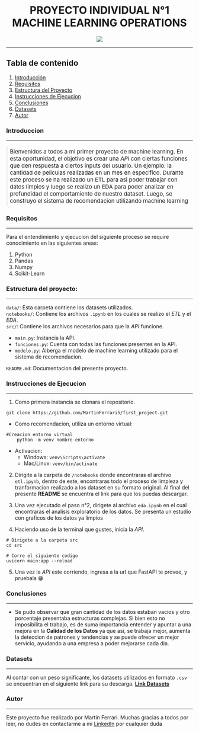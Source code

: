# <div style="text-align:center">PROYECTO INDIVIDUAL N°1 MACHINE LEARNING OPERATIONS
<p style="text-align:center"><img  src="https://th.bing.com/th/id/OIP.9omCDNmaGGrzBwJoTYs25wAAAA?rs=1&pid=ImgDetMain"> </p>
</div>

<HR>

## Tabla de contenido
1. [Introducción](#introducción)
2. [Requisitos](#requisitos)
3. [Estructura del Proyecto](#estructura-del-proyecto)
4. [Instrucciones de Ejecucion](#instrucciones-de-ejecucion)
5. [Conclusiones](#resultados-y-conclusiones)
6. [Datasets](#licencia)
7. [Autor](#autor) 


### Introduccion 
<HR>

<p style="border-left:5px solid rgba(150, 150, 105, 0.1);padding:5px;font-size:15px">Bienvenidos a todos a mi primer proyecto de machine learning. En esta oportunidad, el objetivo es crear una <i>API</i> con ciertas funciones que den respuesta a ciertos inputs del usuario. Un ejemplo: la cantidad de peliculas realizadas en un mes en especifico. Durante este proceso se ha realizado un ETL para asi poder trabajar con datos limpios y luego se realizo un EDA para poder analizar en profundidad el comportamiento de nuestro dataset. Luego, se construyo el sistema de recomendacion utilizando machine learning </p>

### Requisitos
<hr>
<p>Para el entendimiento y ejecucion del siguiente proceso se require conocimiento en las siguientes areas:</p>

1) Python
2) Pandas
3) Numpy
4) Scikit-Learn


### Estructura del proyecto:
<hr>

`data/`: Esta carpeta contiene los datasets utilizados. <br>
`notebooks/`: Contiene los archivos `.ipynb` en los cuales se realizo el <i>ETL</i> y el <i>EDA</i>.<br>
`src/`: Contiene los archivos necesarios para que la <i>API</i> funcione.<br>
*   `main.py`: Instancia la API.
*   `funciones.py`: Cuenta con todas las funciones presentes en la API.
*   `modelo.py`: Alberga el modelo de machine learning utilizado para el sistema de recomendacion.

`README.md`: Documentacion del presente proyecto.<br>



### Instrucciones de Ejecucion
<hr>

1) Como primera instancia se clonara el repositorio.
```
git clone https://github.com/MartinFerrari5/first_project.git
```
- Como recomendacion, utiliza un entorno virtual:
```
#Creacion entorno virtual
    python -m venv nombre-entorno
```
* Activacion:
    - Windows: `venv\Scripts\activate`
    - Mac/Linux: `venv/bin/activate`

2) Dirigite a la carpeta de `/notebooks` donde encontraras el archivo `etl.ipynb`, dentro de este, encontraras todo el proceso de limpieza y tranformacion realizado a los dataset en su formato original. Al final del presente <b>README</b> se encuentra el link para que los puedas descargar.

3) Una vez ejecutado el paso n°2, dirigete al archivo `eda.ipynb` en el cual encontraras el analisis exploratorio de los datos. Se presenta un estudio con graficos de los datos ya limpios

4) Haciendo uso de la terminal que gustes, inicia la <i>API</i>.

```
# Dirigete a la carpeta src 
cd src

# Corre el siguiente codigo
uvicorn main:app --reload

```
5) <p>Una vez la <i>API</i> este corriendo, ingresa a la url que FastAPI te provee, y pruebala &#128513;</p>


### Conclusiones
<hr>

* Se pudo observar que gran cantidad de los datos estaban vacios y otro porcentaje presentaba estructuras complejas. Si bien esto no imposibilita el trabajo, es de suma importancia entender y apuntar a una mejora en la <b>Calidad de los Datos</b> ya que asi, se trabaja mejor, aumenta la deteccion de patrones y tendencias y se puede ofrecer un mejor servicio, ayudando a una empresa a poder mejorarse cada dia.

### Datasets
<hr>

Al contar con un peso significante, los datasets utilizados en formato `.csv` se encuentran en el siguiente link para su descarga. <b><a href="https://drive.google.com/drive/u/0/folders/1VuwQ5M1JQ_VugOIa7mo8ET66eOhLpjsQ">Link Datasets</a></b>

### Autor
<hr>

Este proyecto fue realizado por Martin Ferrari. Muchas gracias a todos por leer, no dudes en contactarme a mi <a href="https://www.linkedin.com/in/martin-ferrari-bb0547219/">LinkedIn</a> por cualquier duda


